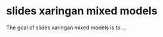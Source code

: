 
# slides xaringan mixed models

<!-- badges: start -->
<!-- badges: end -->

The goal of slides xaringan mixed models is to ...

